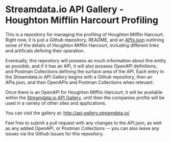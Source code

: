 # Streamdata.io API Gallery - Houghton Mifflin Harcourt Profiling
This is a repository for managing the profiling of Houghton Mifflin Harcourt. Right now, it is just a Github repository, README, and an [APIs.json](apis.md) outlining some of the details of Houghton Mifflin Harcourt, including different links and artificats defining their operation.

Eventually, this repository will possess as much information about this entity as possible, and if it has an API, it will also possess OpenAPI definitions, and Postman Collections defining the surface area of the API. Each entry in the Streamdata.io API Gallery begins with a Github repository, then an APIs.json, and then OpenAPIs and Postman Collections when relevant.

Once there is an OpenAPI for Houghton Mifflin Harcourt, it will be available within the [Streamdata.io API Gallery](http://api.gallery.streamdata.io/), until then the companies profile will be used in a variety of other sites and applications.

You can visit the gallery at: http://api.gallery.streamdata.io/

Feel free to submit a pull request with any changes to the API.json, as well as any added OpenAPI, or Postman Collections -- you can also leave any issues via the Github Issues for this repository.
